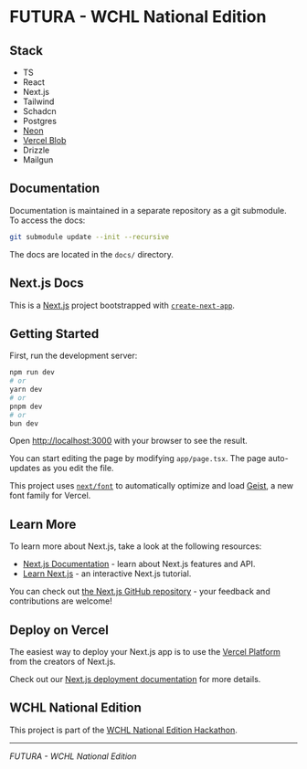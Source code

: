 # FUTURA - WCHL National Edition

## Stack

- TS
- React
- Next.js
- Tailwind
- Schadcn
- Postgres
- [Neon](https://neon.tech/)
- [Vercel Blob](https://vercel.com/docs/vercel-blob)
- Drizzle
- Mailgun

## Documentation

Documentation is maintained in a separate repository as a git submodule. To access the docs:

```bash
git submodule update --init --recursive
```

The docs are located in the `docs/` directory.

## Next.js Docs

This is a [Next.js](https://nextjs.org) project bootstrapped with [`create-next-app`](https://nextjs.org/docs/app/api-reference/cli/create-next-app).

## Getting Started

First, run the development server:

```bash
npm run dev
# or
yarn dev
# or
pnpm dev
# or
bun dev
```

Open [http://localhost:3000](http://localhost:3000) with your browser to see the result.

You can start editing the page by modifying `app/page.tsx`. The page auto-updates as you edit the file.

This project uses [`next/font`](https://nextjs.org/docs/app/building-your-application/optimizing/fonts) to automatically optimize and load [Geist](https://vercel.com/font), a new font family for Vercel.

## Learn More

To learn more about Next.js, take a look at the following resources:

- [Next.js Documentation](https://nextjs.org/docs) - learn about Next.js features and API.
- [Learn Next.js](https://nextjs.org/learn) - an interactive Next.js tutorial.

You can check out [the Next.js GitHub repository](https://github.com/vercel/next.js) - your feedback and contributions are welcome!

## Deploy on Vercel

The easiest way to deploy your Next.js app is to use the [Vercel Platform](https://vercel.com/new?utm_medium=default-template&filter=next.js&utm_source=create-next-app&utm_campaign=create-next-app-readme) from the creators of Next.js.

Check out our [Next.js deployment documentation](https://nextjs.org/docs/app/building-your-application/deploying) for more details.

## WCHL National Edition

This project is part of the [WCHL National Edition Hackathon](https://dorahacks.io/hackathon/wchl25-national-round/detail).

---

_FUTURA - WCHL National Edition_
